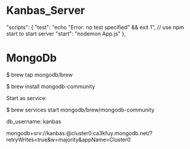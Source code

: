 # Kanbas_Server

"scripts": {
"test": "echo \"Error: no test specified\" && exit 1",
// use npm start to start server
"start": "nodemon App.js"
},

# MongoDb

$ brew tap mongodb/brew

$ brew install mongodb-community

Start as service:

$ brew services start mongodb/brew/mongodb-community

db_username: kanbas

mongodb+srv://kanbas:<password>@cluster0.ca3kfuy.mongodb.net/?retryWrites=true&w=majority&appName=Cluster0
